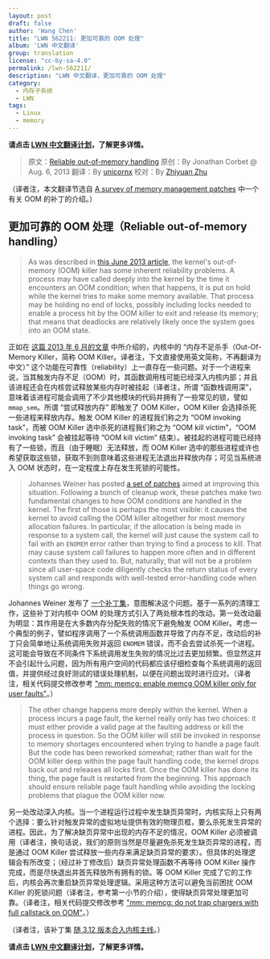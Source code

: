 ```yaml
---
layout: post
draft: false
author: 'Wang Chen'
title: "LWN 562211: 更加可靠的 OOM 处理"
album: 'LWN 中文翻译'
group: translation
license: "cc-by-sa-4.0"
permalink: /lwn-562211/
description: "LWN 中文翻译，更加可靠的 OOM 处理"
category:
  - 内存子系统
  - LWN
tags:
  - Linux
  - memory
---
```


**请点击 [LWN 中文翻译计划](/lwn)，了解更多详情。**

> 原文：[Reliable out-of-memory handling](https://lwn.net/Articles/562211/#oom)
> 原创：By Jonathan Corbet @ Aug. 6, 2013
> 翻译：By [unicornx](https://github.com/unicornx)
> 校对：By [Zhiyuan Zhu](https://github.com/zzyjsjcom)

（译者注，本文翻译节选自 [A survey of memory management patches](https://lwn.net/Articles/562211/) 中一个有关 OOM 的补丁的介绍。）

## 更加可靠的 OOM 处理（Reliable out-of-memory handling）

> As was described in [this June 2013 article](https://lwn.net/Articles/552789/), the kernel's out-of-memory (OOM) killer has some inherent reliability problems. A process may have called deeply into the kernel by the time it encounters an OOM condition; when that happens, it is put on hold while the kernel tries to make some memory available. That process may be holding no end of locks, possibly including locks needed to enable a process hit by the OOM killer to exit and release its memory; that means that deadlocks are relatively likely once the system goes into an OOM state.

正如在 [这篇 2013 年 6 月的文章][3] 中所介绍的，内核中的 “内存不足杀手（Out-Of-Memory Killer，简称 OOM Killer。译者注，下文直接使用英文简称，不再翻译为中文）” 这个功能在可靠性（reliability）上一直存在一些问题。对于一个进程来说，当其触发内存不足（OOM）时，其函数调用栈可能已经深入内核内部；并且该进程还会在内核尝试释放某些内存时被挂起（译者注，所谓 “函数栈调用深”，意味着该进程可能会调用了不少其他模块的代码并拥有了一些常见的锁，譬如 `mmap_sem`。所谓 “尝试释放内存” 即触发了 OOM Killer，OOM Killer 会选择杀死一些进程来释放内存。触发 OOM Killer 的进程我们称之为 “OOM invoking task”，而被 OOM Killer 选中杀死的进程我们称之为 “OOM kill victim”，“OOM invoking task” 会被挂起等待 “OOM kill victim” 结束）。被挂起的进程可能已经持有了一些锁，而且（由于睡眠）无法释放，而 OOM Killer 选中的那些进程或许也希望获取这些锁，获取不到则意味着这些进程无法退出并释放内存；可见当系统进入 OOM 状态时，在一定程度上存在发生死锁的可能性。

> Johannes Weiner has posted [a set of patches](https://lwn.net/Articles/562091/) aimed at improving this situation. Following a bunch of cleanup work, these patches make two fundamental changes to how OOM conditions are handled in the kernel. The first of those is perhaps the most visible: it causes the kernel to avoid calling the OOM killer altogether for most memory allocation failures. In particular, if the allocation is being made in response to a system call, the kernel will just cause the system call to fail with an `ENOMEM` error rather than trying to find a process to kill. That may cause system call failures to happen more often and in different contexts than they used to. But, naturally, that will not be a problem since all user-space code diligently checks the return status of every system call and responds with well-tested error-handling code when things go wrong.

Johannes Weiner 发布了 [一个补丁集][4]，意图解决这个问题。基于一系列的清理工作，这些补丁对内核中 OOM 的处理方式引入了两处根本性的改动。第一处改动最为明显：其作用是在大多数内存分配失败的情况下避免触发 OOM Killer。考虑一个典型的例子，譬如程序调用了一个系统调用函数并导致了内存不足，改动后的补丁只会简单地让系统调用失败并返回 `ENOMEM` 错误，而不会去尝试杀死一个进程。这可能会导致在不同条件下系统调用发生失败的情况比过去更加频繁。但显然这并不会引起什么问题，因为所有用户空间的代码都应该仔细检查每个系统调用的返回值，并提供经过良好测试的错误处理机制，以便在问题出现时进行应对。（译者注，相关代码提交修改参考 ["mm: memcg: enable memcg OOM killer only for user faults"][1]。）

> The other change happens more deeply within the kernel. When a process incurs a page fault, the kernel really only has two choices: it must either provide a valid page at the faulting address or kill the process in question. So the OOM killer will still be invoked in response to memory shortages encountered when trying to handle a page fault. But the code has been reworked somewhat; rather than wait for the OOM killer deep within the page fault handling code, the kernel drops back out and releases all locks first. Once the OOM killer has done its thing, the page fault is restarted from the beginning. This approach should ensure reliable page fault handling while avoiding the locking problems that plague the OOM killer now.

另一处改动深入内核。当一个进程运行过程中发生缺页异常时，内核实际上只有两个选择：要么针对触发异常的虚拟地址提供有效的物理页框，要么杀死发生异常的进程。因此，为了解决缺页异常中出现的内存不足的情况，OOM Killer 必须被调用（译者注，换句话说，我们的原则当然是尽量避免杀死发生缺页异常的进程，而是通过 OOM Killer 尝试释放一些内存来满足缺页异常的要求）。但具体的处理逻辑会有所改变；（经过补丁修改后）缺页异常处理函数不再等待 OOM Killer 操作完成，而是尽快退出并首先释放所有拥有的锁。等 OOM Killer 完成了它的工作后，内核会再次重启缺页异常处理逻辑。采用这种方法可以避免当前困扰 OOM Killer 的死锁问题（译者注，参考第一小节的介绍），使得缺页异常处理更加可靠。（译者注，相关代码提交修改参考 ["mm: memcg: do not trap chargers with full callstack on OOM"][2]。）

（译者注，该补丁集 [随 3.12 版本合入内核主线][5]。）

**请点击 [LWN 中文翻译计划](/lwn)，了解更多详情。**

[1]: https://git.kernel.org/pub/scm/linux/kernel/git/torvalds/linux.git/commit/?id=519e52473ebe9db5cdef44670d5a97f1fd53d721
[2]: https://git.kernel.org/pub/scm/linux/kernel/git/torvalds/linux.git/commit/?id=3812c8c8f3953921ef18544110dafc3505c1ac62
[3]: https://lwn.net/Articles/552789/
[4]: https://lwn.net/Articles/562091/
[5]: https://kernelnewbies.org/Linux_3.12#Better_Out-Of-Memory_handling